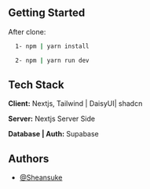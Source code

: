 
## Getting Started

After clone:

```bash
  1- npm | yarn install

  2- npm | yarn run dev
```
    
## Tech Stack

**Client:** Nextjs, Tailwind | DaisyUI| shadcn

**Server:** Nextjs Server Side

**Database | Auth:** Supabase


## Authors

- [@Sheansuke](https://www.github.com/sheansuke)

